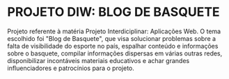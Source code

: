 # PROJETO DIW: BLOG DE BASQUETE
Projeto referente à matéria Projeto Interdiciplinar: Aplicações Web. O tema escolhido foi "Blog de Basquete", que visa solucionar problemas sobre a falta de visibilidade do esporte no país, espalhar conteúdo e informações sobre o basquete, compilar informações dispersas em várias outras redes, disponibilizar incontáveis materiais educativos e achar grandes influenciadores e patrocínios para o projeto.
